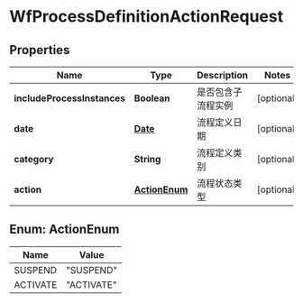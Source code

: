 
# WfProcessDefinitionActionRequest

## Properties
Name | Type | Description | Notes
------------ | ------------- | ------------- | -------------
**includeProcessInstances** | **Boolean** | 是否包含子流程实例 |  [optional]
**date** | [**Date**](Date.md) | 流程定义日期 |  [optional]
**category** | **String** | 流程定义类别 |  [optional]
**action** | [**ActionEnum**](#ActionEnum) | 流程状态类型 |  [optional]


<a name="ActionEnum"></a>
## Enum: ActionEnum
Name | Value
---- | -----
SUSPEND | &quot;SUSPEND&quot;
ACTIVATE | &quot;ACTIVATE&quot;



